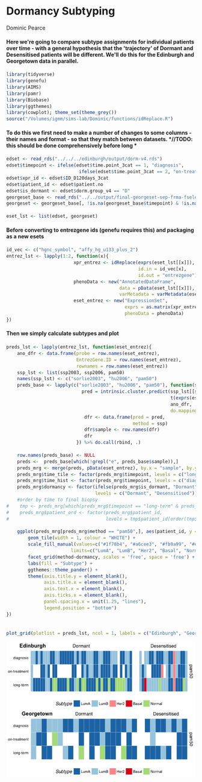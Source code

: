 Dormancy Subtyping
================
Dominic Pearce

#### Here we're going to compare subtype assignments for individual patients over time - with a general hypothesis that the 'trajectory' of Dormant and Desensitised patients will be different. We'll do this for the Edinburgh and Georgetown data in parallel.

``` r
library(tidyverse)
library(genefu)
library(AIMS)
library(pamr)
library(Biobase)
library(ggthemes)
library(cowplot); theme_set(theme_grey())
source("/Volumes/igmm/sims-lab/Dominic/functions/idReplace.R")
```

#### To do this we first need to make a number of changes to some columns - their names and format - so that they match between datasets. *//TODO: this should be done comprehensively before long *

``` r
edset <- read_rds("../../../edinburgh/output/dorm-v4.rds")
edset$timepoint <- ifelse(edset$time.point_3cat == 1, "diagnosis", 
                           ifelse(edset$time.point_3cat == 2, "on-treatment", "long-term"))
edset$xpr_id <- edset$ID_D120days_3cat
edset$patient_id <- edset$patient.no
edset$is_dormant <- edset$dorm.group_v4 == "D"
georgeset_base <- read_rds("../../output/final-georgeset-sep-frma-fselect-loess-clin-cb.Rds")
georgeset <- georgeset_base[, !is.na(georgeset_base$timepoint) & !is.na(georgeset_base$is_dormant)]

eset_lst <- list(edset, georgeset)
```

#### Before converting to entrezgene ids (genefu requires this) and packaging as a new esets

``` r
id_vec <- c("hgnc_symbol", "affy_hg_u133_plus_2")
entrez_lst <- lapply(1:2, function(x){
                         xpr_entrez <- idReplace(exprs(eset_lst[[x]]), 
                                                 id.in = id_vec[x], 
                                                 id.out = "entrezgene")
                         phenoData <- new("AnnotatedDataFrame", 
                                          data = pData(eset_lst[[x]]),  
                                          varMetadata = varMetadata(eset_lst[[x]]))
                         eset_entrez <- new("ExpressionSet", 
                                            exprs = as.matrix(xpr_entrez), 
                                            phenoData = phenoData)
})
```

#### Then we simply calculate subtypes and plot

``` r
preds_lst <- lapply(entrez_lst, function(eset_entrez){
    ano_dfr <- data.frame(probe = row.names(eset_entrez), 
                          EntrezGene.ID = row.names(eset_entrez), 
                          rownames = row.names(eset_entrez))
    ssp_lst <- list(ssp2003, ssp2006, pam50)
    names(ssp_lst) <- c("sorlie2003", "hu2006", "pam50")
    preds_base <- lapply(c("sorlie2003", "hu2006", "pam50"), function(ssp){
                            pred = intrinsic.cluster.predict(ssp_lst[[ssp]],
                                                             t(exprs(eset_entrez)), 
                                                             ano_dfr, 
                                                             do.mapping = TRUE)$subtype
                             dfr <- data.frame(pred = pred,
                                               method = ssp)
                             dfr$sample <- row.names(dfr)
                             dfr
                          }) %>% do.call(rbind, .)

    row.names(preds_base) <- NULL
    preds <-  preds_base[which(!grepl("e", preds_base$sample)),]
    preds_mrg <- merge(preds, pData(eset_entrez), by.x = "sample", by.y = "xpr_id")
    preds_mrg$time_tile <- factor(preds_mrg$timepoint, levels = c("long-term", "on-treatment", "diagnosis"))
    preds_mrg$time_hist <- factor(preds_mrg$timepoint, levels = c("diagnosis", "on-treatment", "long-term"))
    preds_mrg$dormancy <- factor(ifelse(preds_mrg$is_dormant, "Dormant", "Desensitised"),
                                 levels = c("Dormant", "Desensitised"))
    #order by time to final biopsy
#    tmp <- preds_mrg[which(preds_mrg$timepoint == "long-term" & preds_mrg$method == "pam50"),]
#    preds_mrg$patient_ord <- factor(preds_mrg$patient_id,
#                                    levels = tmp$patient_id[order(tmp$days_newinfo)])

    ggplot(preds_mrg[preds_mrg$method == "pam50",], aes(patient_id, y = time_tile, fill = pred)) + 
        geom_tile(width = 1, colour = "WHITE") + 
        scale_fill_manual(values=c("#1f78b4", "#a6cee3", "#fb9a99", "#e31a1c", "#b2df8a"), 
                        limits=c("LumA", "LumB", "Her2", "Basal", "Normal")) +
        facet_grid(method~dormancy, scales = 'free', space = 'free') +
        labs(fill = "Subtype") + 
        ggthemes::theme_pander() + 
        theme(axis.title.y = element_blank(),
              axis.title.x = element_blank(),
              axis.text.x = element_blank(),
              axis.ticks.x = element_blank(),
              panel.spacing.x = unit(1.25, "lines"),
              legend.position = "bottom")
})


plot_grid(plotlist = preds_lst, ncol = 1, labels = c("Edinburgh", "Georgetown"))
```

<img src="subtyping_files/figure-markdown_github-ascii_identifiers/unnamed-chunk-5-1.png" style="display: block; margin: auto;" />
